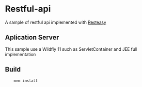 # Restful-api

A sample of restful api implemented with [Resteasy](https://resteasy.github.io/)

## Aplication Server

This sample use a Wildfly 11 such as ServletContainer and JEE full implementation

## Build

```console
	mvn install
```
